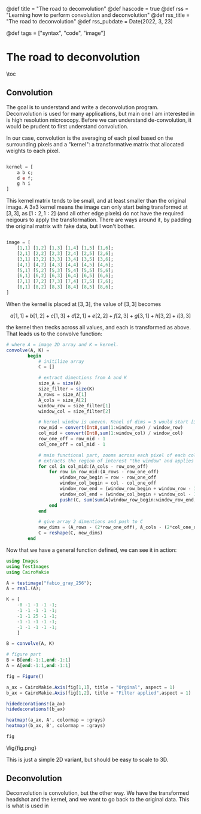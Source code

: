 @def title = "The road to deconvolution"
@def hascode = true
@def rss = "Learning how to perform convolution and deconvolution"
@def rss_title = "The road to deconvolution"
@def rss_pubdate = Date(2022, 3, 23)

@def tags = ["syntax", "code", "image"]

# The road to deconvolution

\toc

## Convolution
The goal is to understand and write a deconvolution program. Deconvolution is used for many applications, but main one I am interested in is high resolution microscopy. Before we can understand de-convolution, it would be prudent to first understand convolution.

In our case, convolution is the averaging of each pixel based on the surrounding pixels and a "kernel": a transformative matrix that allocated weights to each pixel.

```julia

kernel = [
    a b c;
    d e f;
    g h i
]

```

This kernel matrix tends to be small, and at least smaller than the original image. A 3x3 kernel means the image can only start being transformed at $[3,3]$, as $[1:2, 1:2]$ (and all other edge pixels) do not have the required neigours to apply the transformation. There are ways around it, by padding the original matrix with fake data, but I won't bother.

```julia

image = [
    [1,1] [1,2] [1,3] [1,4] [1,5] [1,6];
    [2,1] [2,2] [2,3] [2,4] [2,5] [2,6];
    [3,1] [3,2] [3,3] [3,4] [3,5] [3,6];
    [4,1] [4,2] [4,3] [4,4] [4,5] [4,6];
    [5,1] [5,2] [5,3] [5,4] [5,5] [5,6];
    [6,1] [6,2] [6,3] [6,4] [6,5] [6,6];
    [7,1] [7,2] [7,3] [7,4] [7,5] [7,6];
    [8,1] [8,2] [8,3] [8,4] [8,5] [8,6];
]

```

When the kernel is placed at $[3,3]$, the value of $[3,3]$ becomes

$$a[1,1] + b[1,2] + c[1,3] + d[2,1] + e[2,2] + f[2,3] + g[3,1] + h[3,2] + i[3,3]$$

the kernel then trecks across all values, and each is transformed as above. That leads us to the convolve function:

```julia
# where A = image 2D array and K = kernel.
convolve(A, K) = 
        begin
            # initilize array
            C = []

            # extract dimentions from A and K
            size_A = size(A)
            size_filter = size(K)
            A_rows = size_A[1]
            A_cols = size_A[2]
            window_row = size_filter[1]
            window_col = size_filter[2]

            # kernel window is uneven. Kenel of dims = 5 would start [3,3] and have [3-2, 3-2] as upper left value. 
            row_mid = convert(Int8,sum(1:window_row) / window_row)
            col_mid = convert(Int8,sum(1:window_col) / window_col)
            row_one_off = row_mid - 1
            col_one_off = col_mid - 1

            # main functional part, zooms across each pixel of each columna and row
            # extracts the region of interest "the window" and applies the matrix multiplication.
            for col in col_mid:(A_cols - row_one_off)
                for row in row_mid:(A_rows - row_one_off)
                    window_row_begin = row - row_one_off
                    window_col_begin = col - col_one_off
                    window_row_end = (window_row_begin + window_row - 1)
                    window_col_end = (window_col_begin + window_col - 1)
                    push!(C, sum(sum(A[window_row_begin:window_row_end, window_col_begin:window_col_end] .* K)))
                end
            end

            # give array 2 dimentions and push to C
            new_dims = (A_rows - (2*row_one_off), A_cols - (2*col_one_off))
            C = reshape(C, new_dims)
        end
```

Now that we have a general function defined, we can see it in action:

```julia
using Images
using TestImages
using CairoMakie

A = testimage("fabio_gray_256");
A = real.(A);

K = [
    -0 -1 -1 -1 -1;
    -1 -1 -1 -1 -1;
    -1 -1 25 -1 -1;
    -1 -1 -1 -1 -1;
    -1 -1 -1 -1 -1;
    ]

B = convolve(A, K)

# figure part
B = B[end:-1:1,end:-1:1]
A = A[end:-1:1,end:-1:1]

fig = Figure()

a_ax = CairoMakie.Axis(fig[1,1], title = "Orginal", aspect = 1)
b_ax = CairoMakie.Axis(fig[1,2], title = "Filter applied",aspect = 1)

hidedecorations!(a_ax)
hidedecorations!(b_ax)

heatmap!(a_ax, A', colormap = :grays)
heatmap!(b_ax, B', colormap = :grays)

fig
```

\fig{fig.png}

This is just a simple 2D variant, but should be easy to scale to 3D.

## Deconvolution

Deconvolution is convolution, but the other way. We have the transformed headshot and the kernel, and we want to go back to the original data. This is what is used in 


